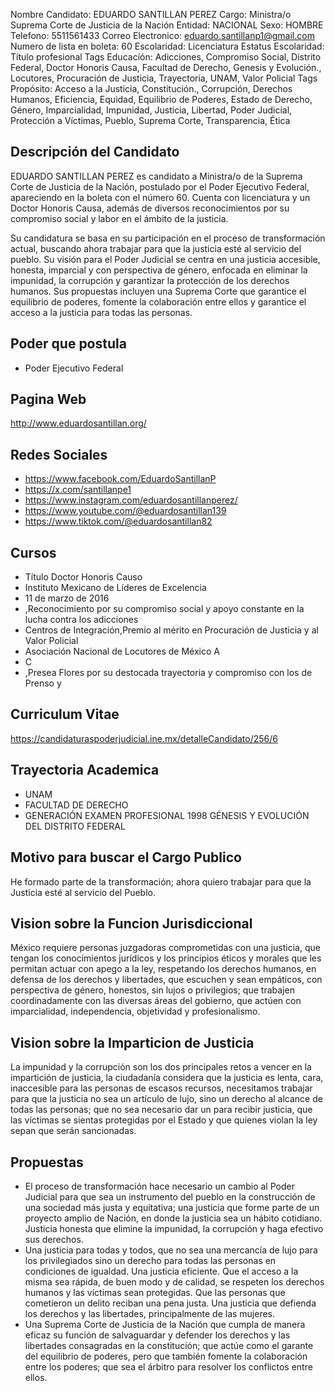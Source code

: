 Nombre Candidato: EDUARDO SANTILLAN PEREZ
Cargo: Ministra/o Suprema Corte de Justicia de la Nación
Entidad: NACIONAL
Sexo: HOMBRE
Telefono: 5511561433
Correo Electronico: eduardo.santillanp1@gmail.com
Numero de lista en boleta: 60
Escolaridad: Licenciatura
Estatus Escolaridad: Título profesional
Tags Educación: Adicciones, Compromiso Social, Distrito Federal, Doctor Honoris Causa, Facultad de Derecho, Genesis y Evolución., Locutores, Procuración de Justicia, Trayectoria, UNAM, Valor Policial
Tags Propósito: Acceso a la Justicia, Constitución., Corrupción, Derechos Humanos, Eficiencia, Equidad, Equilibrio de Poderes, Estado de Derecho, Género, Imparcialidad, Impunidad, Justicia, Libertad, Poder Judicial, Protección a Víctimas, Pueblo, Suprema Corte, Transparencia, Ética


## Descripción del Candidato 

EDUARDO SANTILLAN PEREZ es candidato a Ministra/o de la Suprema Corte de Justicia de la Nación, postulado por el Poder Ejecutivo Federal, apareciendo en la boleta con el número 60. Cuenta con licenciatura y un Doctor Honoris Causa, además de diversos reconocimientos por su compromiso social y labor en el ámbito de la justicia. 

Su candidatura se basa en su participación en el proceso de transformación actual, buscando ahora trabajar para que la justicia esté al servicio del pueblo.  Su visión para el Poder Judicial se centra en una justicia accesible, honesta, imparcial y con perspectiva de género, enfocada en eliminar la impunidad, la corrupción y garantizar la protección de los derechos humanos. Sus propuestas incluyen una Suprema Corte que garantice el equilibrio de poderes, fomente la colaboración entre ellos y garantice el acceso a la justicia para todas las personas.


## Poder que postula

- Poder Ejecutivo Federal


## Pagina Web

http://www.eduardosantillan.org/


## Redes Sociales

- https://www.facebook.com/EduardoSantillanP
- https://x.com/santillanpe1
- https://www.instagram.com/eduardosantillanperez/
- https://www.youtube.com/@eduardosantillan139
- https://www.tiktok.com/@eduardosantillan82


## Cursos

- Título Doctor Honoris Causo
- Instituto Mexicano de Líderes de Excelencia
- 11 de marzo de 2016
- ,Reconocimiento por su compromiso social y apoyo constante en la lucha contra los adicciones
- Centros de Integración,Premio al mérito en Procuración de Justicia y al Valor Policial
- Asociación Nacional de Locutores de México A
- C
- ,Presea Flores por su destocada trayectoria y compromiso con los de Prenso y


## Curriculum Vitae

https://candidaturaspoderjudicial.ine.mx/detalleCandidato/256/6


## Trayectoria Academica

- UNAM
- FACULTAD DE DERECHO
- GENERACIÓN EXAMEN PROFESIONAL 1998 GÉNESIS Y EVOLUCIÓN DEL DISTRITO FEDERAL


## Motivo para buscar el Cargo Publico

He formado parte de la transformación; ahora quiero trabajar para que la Justicia esté al servicio del Pueblo.


## Vision sobre la Funcion Jurisdiccional

México requiere personas juzgadoras comprometidas con una justicia, que tengan los conocimientos jurídicos y los principios éticos y morales que les permitan actuar con apego a la ley, respetando los derechos humanos, en defensa de los derechos y libertades, que escuchen y sean empáticos, con perspectiva de género, honestos, sin lujos o privilegios; que trabajen coordinadamente con las diversas áreas del gobierno, que actúen con imparcialidad, independencia, objetividad y profesionalismo.


## Vision sobre la Imparticion de Justicia

La impunidad y la corrupción son los dos principales retos a vencer en la impartición de justicia, la ciudadanía considera que la justicia es lenta, cara, inaccesible para las personas de escasos recursos, necesitamos trabajar para que la justicia no sea un artículo de lujo, sino un derecho al alcance de todas las personas; que no sea necesario dar un para recibir justicia, que las víctimas se sientas protegidas por el Estado y que quienes violan la ley sepan que serán sancionadas.


## Propuestas

- El proceso de transformación hace necesario un cambio al Poder Judicial para que sea un instrumento del pueblo en la construcción de una sociedad más justa y equitativa; una justicia que forme parte de un proyecto amplio de Nación, en donde la justicia sea un hábito cotidiano. Justicia honesta que elimine la impunidad, la corrupción y haga efectivo sus derechos.
- Una justicia para todas y todos, que no sea una mercancía de lujo para los privilegiados sino un derecho para todas las personas en condiciones de igualdad. Una justicia eficiente. Que el acceso a la misma sea rápida, de buen modo y de calidad, se respeten los derechos humanos y las víctimas sean protegidas. Que las personas que cometieron un delito reciban una pena justa. Una justicia que defienda los derechos y las libertades, principalmente de las mujeres.
- Una Suprema Corte de Justicia de la Nación que cumpla de manera eficaz su función de salvaguardar y defender los derechos y las libertades consagradas en la constitución; que actúe como el garante del equilibrio de poderes, pero que también fomente la colaboración entre los poderes; que sea el árbitro para resolver los conflictos entre ellos.

